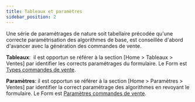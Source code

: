```yaml
---
title: Tableaux et paramètres
sidebar_position: 2
---
```


Une série de paramétrages de nature soit tabellaire précodée qu'une correcte paramétrisation des algorithmes de base, est conseillée d'abord d'avancer avec la génération des commandes de vente.

**Tableaux**:  il est opportun se référer à la section [Home > Tableaux > Ventes] par identifier les corrects paramétrages du formulaire. Le Form est  [Types commandes de vente](/docs/configurations/tables/sales/sales-job-order-types).

**Paramètres**: il est opportun se référer à la section [Home > Paramètres > Ventes] par identifier la correct paramétrage des algorithmes en revoyant le formulaire. Le Form est  [Paramètres commandes de vente](/docs/configurations/parameters/sales/sales-job-orders-parameters).






